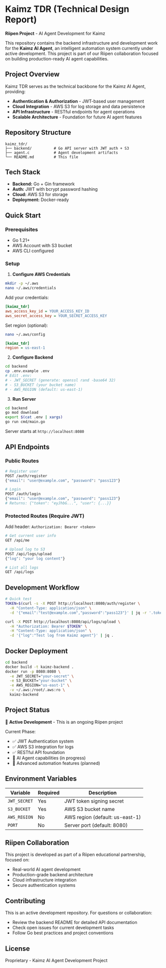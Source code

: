 # Kaimz TDR (Technical Design Report)

**Riipen Project** - AI Agent Development for Kaimz

This repository contains the backend infrastructure and development work for the **Kaimz AI Agent**, an intelligent automation system currently under active development. This project is part of our Riipen collaboration focused on building production-ready AI agent capabilities.

## Project Overview

Kaimz TDR serves as the technical backbone for the Kaimz AI Agent, providing:

- **Authentication & Authorization** - JWT-based user management
- **Cloud Integration** - AWS S3 for log storage and data persistence
- **API Infrastructure** - RESTful endpoints for agent operations
- **Scalable Architecture** - Foundation for future AI agent features

## Repository Structure

```
kaimz_tdr/
├── backend/          # Go API server with JWT auth + S3
├── agent.c           # Agent development artifacts
└── README.md         # This file
```

## Tech Stack

- **Backend:** Go + Gin framework
- **Auth:** JWT with bcrypt password hashing
- **Cloud:** AWS S3 for storage
- **Deployment:** Docker-ready

## Quick Start

### Prerequisites

- Go 1.21+
- AWS Account with S3 bucket
- AWS CLI configured

### Setup

1. **Configure AWS Credentials**

```bash
mkdir -p ~/.aws
nano ~/.aws/credentials
```

Add your credentials:

```ini
[kaimz_tdr]
aws_access_key_id = YOUR_ACCESS_KEY_ID
aws_secret_access_key = YOUR_SECRET_ACCESS_KEY
```

Set region (optional):

```bash
nano ~/.aws/config
```

```ini
[kaimz_tdr]
region = us-east-1
```

2. **Configure Backend**

```bash
cd backend
cp .env.example .env
# Edit .env:
# - JWT_SECRET (generate: openssl rand -base64 32)
# - S3_BUCKET (your bucket name)
# - AWS_REGION (default: us-east-1)
```

3. **Run Server**

```bash
cd backend
go mod download
export $(cat .env | xargs)
go run cmd/main.go
```

Server starts at `http://localhost:8080`

## API Endpoints

### Public Routes

```bash
# Register user
POST /auth/register
{"email": "user@example.com", "password": "pass123"}

# Login
POST /auth/login
{"email": "user@example.com", "password": "pass123"}
# Returns: {"token": "eyJhbG...", "user": {...}}
```

### Protected Routes (Require JWT)

Add header: `Authorization: Bearer <token>`

```bash
# Get current user info
GET /api/me

# Upload log to S3
POST /api/logs/upload
{"log": "your log content"}

# List all logs
GET /api/logs
```

## Development Workflow

```bash
# Quick test
TOKEN=$(curl -s -X POST http://localhost:8080/auth/register \
  -H "Content-Type: application/json" \
  -d '{"email":"test@example.com","password":"pass123"}' | jq -r '.token')

curl -X POST http://localhost:8080/api/logs/upload \
  -H "Authorization: Bearer $TOKEN" \
  -H "Content-Type: application/json" \
  -d '{"log":"Test log from Kaimz agent"}' | jq .
```

## Docker Deployment

```bash
cd backend
docker build -t kaimz-backend .
docker run -p 8080:8080 \
  -e JWT_SECRET="your-secret" \
  -e S3_BUCKET="your-bucket" \
  -e AWS_REGION="us-east-1" \
  -v ~/.aws:/root/.aws:ro \
  kaimz-backend
```

## Project Status

🚧 **Active Development** - This is an ongoing Riipen project

Current Phase:

- ✅ JWT Authentication system
- ✅ AWS S3 integration for logs
- ✅ RESTful API foundation
- 🚧 AI Agent capabilities (in progress)
- 🚧 Advanced automation features (planned)

## Environment Variables

| Variable     | Required | Description                     |
| ------------ | -------- | ------------------------------- |
| `JWT_SECRET` | Yes      | JWT token signing secret        |
| `S3_BUCKET`  | Yes      | AWS S3 bucket name              |
| `AWS_REGION` | No       | AWS region (default: us-east-1) |
| `PORT`       | No       | Server port (default: 8080)     |

## Riipen Collaboration

This project is developed as part of a Riipen educational partnership, focused on:

- Real-world AI agent development
- Production-grade backend architecture
- Cloud infrastructure integration
- Secure authentication systems

## Contributing

This is an active development repository. For questions or collaboration:

- Review the backend README for detailed API documentation
- Check open issues for current development tasks
- Follow Go best practices and project conventions

## License

Proprietary - Kaimz AI Agent Development Project
